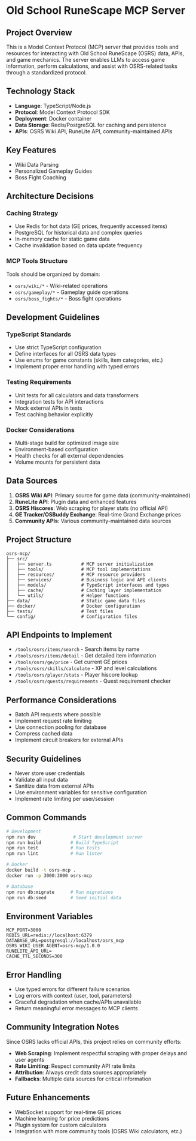 # Old School RuneScape MCP Server

## Project Overview
This is a Model Context Protocol (MCP) server that provides tools and resources for interacting with Old School RuneScape (OSRS) data, APIs, and game mechanics. The server enables LLMs to access game information, perform calculations, and assist with OSRS-related tasks through a standardized protocol.

## Technology Stack
- **Language**: TypeScript/Node.js
- **Protocol**: Model Context Protocol SDK
- **Deployment**: Docker container
- **Data Storage**: Redis/PostgreSQL for caching and persistence
- **APIs**: OSRS Wiki API, RuneLite API, community-maintained APIs

## Key Features
- Wiki Data Parsing
- Personalized Gameplay Guides
- Boss Fight Coaching

## Architecture Decisions

### Caching Strategy
- Use Redis for hot data (GE prices, frequently accessed items)
- PostgreSQL for historical data and complex queries
- In-memory cache for static game data
- Cache invalidation based on data update frequency

### MCP Tools Structure
Tools should be organized by domain:
- `osrs/wiki/*` - Wiki-related operations
- `osrs/gameplay/*` - Gameplay guide operations
- `osrs/boss_fights/*` - Boss fight operations

## Development Guidelines

### TypeScript Standards
- Use strict TypeScript configuration
- Define interfaces for all OSRS data types
- Use enums for game constants (skills, item categories, etc.)
- Implement proper error handling with typed errors

### Testing Requirements
- Unit tests for all calculators and data transformers
- Integration tests for API interactions
- Mock external APIs in tests
- Test caching behavior explicitly

### Docker Considerations
- Multi-stage build for optimized image size
- Environment-based configuration
- Health checks for all external dependencies
- Volume mounts for persistent data

## Data Sources
1. **OSRS Wiki API**: Primary source for game data (community-maintained)
2. **RuneLite API**: Plugin data and enhanced features
3. **OSRS Hiscores**: Web scraping for player stats (no official API)
4. **GE Tracker/OSBuddy Exchange**: Real-time Grand Exchange prices
5. **Community APIs**: Various community-maintained data sources

## Project Structure
```
osrs-mcp/
├── src/
│   ├── server.ts           # MCP server initialization
│   ├── tools/              # MCP tool implementations
│   ├── resources/          # MCP resource providers
│   ├── services/           # Business logic and API clients
│   ├── models/             # TypeScript interfaces and types
│   ├── cache/              # Caching layer implementation
│   └── utils/              # Helper functions
├── data/                   # Static game data files
├── docker/                 # Docker configuration
├── tests/                  # Test files
└── config/                 # Configuration files

```

## API Endpoints to Implement
- `/tools/osrs/items/search` - Search items by name
- `/tools/osrs/items/detail` - Get detailed item information
- `/tools/osrs/ge/price` - Get current GE prices
- `/tools/osrs/skills/calculate` - XP and level calculations
- `/tools/osrs/player/stats` - Player hiscore lookup
- `/tools/osrs/quests/requirements` - Quest requirement checker

## Performance Considerations
- Batch API requests where possible
- Implement request rate limiting
- Use connection pooling for database
- Compress cached data
- Implement circuit breakers for external APIs

## Security Guidelines
- Never store user credentials
- Validate all input data
- Sanitize data from external APIs
- Use environment variables for sensitive configuration
- Implement rate limiting per user/session

## Common Commands
```bash
# Development
npm run dev              # Start development server
npm run build           # Build TypeScript
npm run test            # Run tests
npm run lint            # Run linter

# Docker
docker build -t osrs-mcp .
docker run -p 3000:3000 osrs-mcp

# Database
npm run db:migrate      # Run migrations
npm run db:seed         # Seed initial data
```

## Environment Variables
```
MCP_PORT=3000
REDIS_URL=redis://localhost:6379
DATABASE_URL=postgresql://localhost/osrs_mcp
OSRS_WIKI_USER_AGENT=osrs-mcp/1.0.0
RUNELITE_API_URL=
CACHE_TTL_SECONDS=300
```

## Error Handling
- Use typed errors for different failure scenarios
- Log errors with context (user, tool, parameters)
- Graceful degradation when cache/APIs unavailable
- Return meaningful error messages to MCP clients

## Community Integration Notes
Since OSRS lacks official APIs, this project relies on community efforts:
- **Web Scraping**: Implement respectful scraping with proper delays and user agents
- **Rate Limiting**: Respect community API rate limits
- **Attribution**: Always credit data sources appropriately
- **Fallbacks**: Multiple data sources for critical information

## Future Enhancements
- WebSocket support for real-time GE prices
- Machine learning for price predictions
- Plugin system for custom calculators
- Integration with more community tools (OSRS Wiki calculators, etc.)